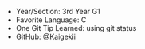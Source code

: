 - Year/Section: 3rd Year G1
- Favorite Language: C
- One Git Tip Learned: using git status
- GitHub: @Kaigekii
